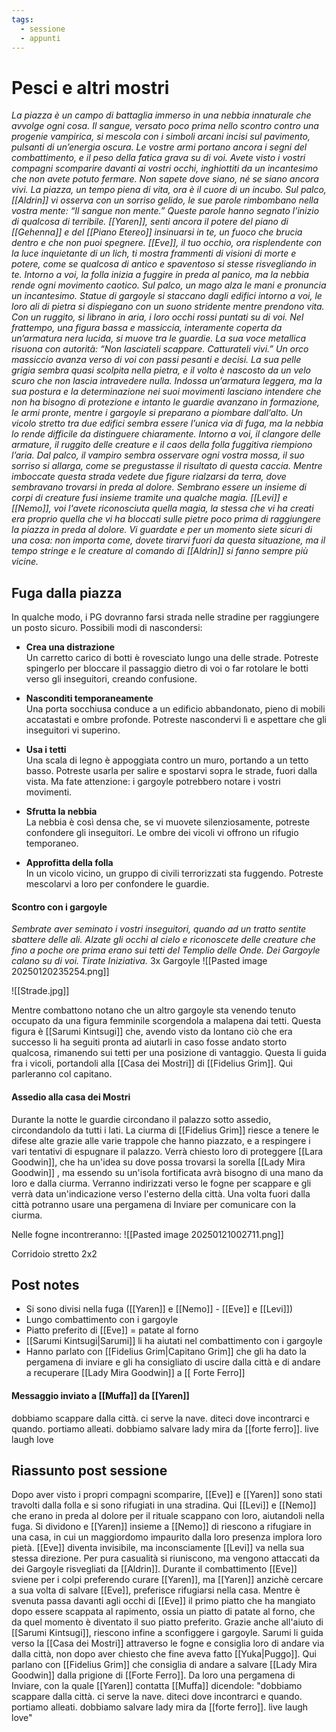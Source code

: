 ```yaml
---
tags:
  - sessione
  - appunti
---
```

# Pesci e altri mostri
*La piazza è un campo di battaglia immerso in una nebbia innaturale che avvolge ogni cosa. Il sangue, versato poco prima nello scontro contro una progenie vampirica, si mescola con i simboli arcani incisi sul pavimento, pulsanti di un’energia oscura. Le vostre armi portano ancora i segni del combattimento, e il peso della fatica grava su di voi.
Avete visto i vostri compagni scomparire davanti ai vostri occhi, inghiottiti da un incantesimo che non avete potuto fermare. Non sapete dove siano, né se siano ancora vivi. La piazza, un tempo piena di vita, ora è il cuore di un incubo.
Sul palco, [[Aldrin]] vi osserva con un sorriso gelido, le sue parole rimbombano nella vostra mente: _“Il sangue non mente.”_ Queste parole hanno segnato l’inizio di qualcosa di terribile. [[Yaren]], senti ancora il potere del piano di [[Gehenna]] e del [[Piano Etereo]] insinuarsi in te, un fuoco che brucia dentro e che non puoi spegnere. [[Eve]], il tuo occhio, ora risplendente con la luce inquietante di un lich, ti mostra frammenti di visioni di morte e potere, come se qualcosa di antico e spaventoso si stesse risvegliando in te.
Intorno a voi, la folla inizia a fuggire in preda al panico, ma la nebbia rende ogni movimento caotico. Sul palco, un mago alza le mani e pronuncia un incantesimo. Statue di gargoyle si staccano dagli edifici intorno a voi, le loro ali di pietra si dispiegano con un suono stridente mentre prendono vita. Con un ruggito, si librano in aria, i loro occhi rossi puntati su di voi.
Nel frattempo, una figura bassa e massiccia, interamente coperta da un’armatura nera lucida, si muove tra le guardie. La sua voce metallica risuona con autorità: _“Non lasciateli scappare. Catturateli vivi.”_ Un orco massiccio avanza verso di voi con passi pesanti e decisi. La sua pelle grigia sembra quasi scolpita nella pietra, e il volto è nascosto da un velo scuro che non lascia intravedere nulla. Indossa un’armatura leggera, ma la sua postura e la determinazione nei suoi movimenti lasciano intendere che non ha bisogno di protezione e intanto le guardie avanzano in formazione, le armi pronte, mentre i gargoyle si preparano a piombare dall’alto. 
Un vicolo stretto tra due edifici sembra essere l’unica via di fuga, ma la nebbia lo rende difficile da distinguere chiaramente. Intorno a voi, il clangore delle armature, il ruggito delle creature e il caos della folla fuggitiva riempiono l’aria.
Dal palco, il vampiro sembra osservare ogni vostra mossa, il suo sorriso si allarga, come se pregustasse il risultato di questa caccia.
Mentre imboccate questa strada vedete due figure rialzarsi da terra, dove sembravano trovarsi in preda al dolore. Sembrano essere un insieme di corpi di creature fusi insieme tramite una qualche magia. [[Levi]] e [[Nemo]], voi l'avete riconosciuta quella magia, la stessa che vi ha creati era proprio quella che vi ha bloccati sulle pietre poco prima di raggiungere la piazza in preda al dolore.
Vi guardate e per un momento siete sicuri di una cosa: non importa come, dovete tirarvi fuori da questa situazione, ma il tempo stringe e le creature al comando di [[Aldrin]] si fanno sempre più vicine.*

## Fuga dalla piazza

In qualche modo, i PG dovranno farsi strada nelle stradine per raggiungere un posto sicuro. Possibili modi di nascondersi:
- **Crea una distrazione**  
    Un carretto carico di botti è rovesciato lungo una delle strade. Potreste spingerlo per bloccare il passaggio dietro di voi o far rotolare le botti verso gli inseguitori, creando confusione.
    
- **Nasconditi temporaneamente**  
    Una porta socchiusa conduce a un edificio abbandonato, pieno di mobili accatastati e ombre profonde. Potreste nascondervi lì e aspettare che gli inseguitori vi superino.
    
- **Usa i tetti**  
    Una scala di legno è appoggiata contro un muro, portando a un tetto basso. Potreste usarla per salire e spostarvi sopra le strade, fuori dalla vista. Ma fate attenzione: i gargoyle potrebbero notare i vostri movimenti.
    
- **Sfrutta la nebbia**  
    La nebbia è così densa che, se vi muovete silenziosamente, potreste confondere gli inseguitori. Le ombre dei vicoli vi offrono un rifugio temporaneo.
    
- **Approfitta della folla**  
    In un vicolo vicino, un gruppo di civili terrorizzati sta fuggendo. Potreste mescolarvi a loro per confondere le guardie.

#### Scontro con i gargoyle

 *Sembrate aver seminato i vostri inseguitori, quando ad un tratto sentite sbattere delle ali. Alzate gli occhi al cielo e riconoscete delle creature che fino a poche ore prima erano sui tetti del Templio delle Onde. Dei Gargoyle calano su di voi.
 Tirate Iniziativa.*
 3x Gargoyle
![[Pasted image 20250120235254.png]]

![[Strade.jpg]]

Mentre combattono notano che un altro gargoyle sta venendo tenuto occupato da una figura femminile scorgendola a malapena dai tetti. Questa figura è [[Sarumi Kintsugi]] che, avendo visto da lontano ciò che era successo li ha seguiti pronta ad aiutarli in caso fosse andato storto qualcosa, rimanendo sui tetti per una posizione di vantaggio.
Questa li guida fra i vicoli, portandoli alla [[Casa dei Mostri]] di [[Fidelius Grim]].
Qui parleranno col capitano.

#### Assedio alla casa dei Mostri
Durante la notte le guardie circondano il palazzo sotto assedio, circondandolo da tutti i lati. La ciurma di [[Fidelius Grim]] riesce a tenere le difese alte grazie alle varie trappole che hanno piazzato, e a respingere i vari tentativi di espugnare il palazzo.
Verrà chiesto loro di proteggere [[Lara Goodwin]], che ha un'idea su dove possa trovarsi la sorella [[Lady Mira Goodwin]] , ma essendo su un'isola fortificata avrà bisogno di una mano da loro e dalla ciurma.
Verranno indirizzati verso le fogne per scappare e gli verrà data un'indicazione verso l'esterno della città. Una volta fuori dalla città potranno usare una pergamena di Inviare per comunicare con la ciurma.

Nelle fogne incontreranno:
![[Pasted image 20250121002711.png]]

Corridoio stretto 2x2


## Post notes
- Si sono divisi nella fuga ([[Yaren]] e [[Nemo]] - [[Eve]] e [[Levi]])
- Lungo combattimento con i gargoyle
- Piatto preferito di [[Eve]] = patate al forno
- [[Sarumi Kintsugi|Sarumi]] li ha aiutati nel combattimento con i gargoyle
- Hanno parlato con [[Fidelius Grim|Capitano Grim]] che gli ha dato la pergamena di inviare e gli ha consigliato di uscire dalla città e di andare a recuperare [[Lady Mira Goodwin]] a [[ Forte Ferro]]

#### Messaggio inviato a [[Muffa]] da [[Yaren]]
dobbiamo scappare dalla città. ci serve la nave. diteci dove incontrarci e quando. portiamo alleati. dobbiamo salvare lady mira da [[forte ferro]]. live laugh love

## Riassunto post sessione
Dopo aver visto i propri compagni scomparire, [[Eve]] e [[Yaren]] sono stati travolti dalla folla e si sono rifugiati in una stradina. Qui [[Levi]] e [[Nemo]] che erano in preda al dolore per il rituale scappano con loro, aiutandoli nella fuga. Si dividono e [[Yaren]] insieme a [[Nemo]] di riescono a rifugiare in una casa, in cui un maggiordomo impaurito dalla loro presenza implora loro pietà. [[Eve]] diventa invisibile, ma inconsciamente [[Levi]] va nella sua stessa direzione. Per pura casualità si riuniscono, ma vengono attaccati da dei Gargoyle risvegliati da [[Aldrin]]. Durante il combattimento [[Eve]] sviene per i colpi preferendo curare [[Yaren]], ma [[Yaren]] anzichè cercare a sua volta di salvare [[Eve]], preferisce rifugiarsi nella casa. 
Mentre è svenuta passa davanti agli occhi di [[Eve]] il primo piatto che ha mangiato dopo essere scappata al rapimento, ossia un piatto di patate al forno, che da quel momento è diventato il suo piatto preferito.
Grazie anche all'aiuto di [[Sarumi Kintsugi]], riescono infine a sconfiggere i gargoyle.
Sarumi li guida verso la [[Casa dei Mostri]] attraverso le fogne e consiglia loro di andare via dalla città, non dopo aver chiesto che fine aveva fatto [[Yuka|Puggo]].
Qui parlano con [[Fidelius Grim]] che consiglia di andare a salvare [[Lady Mira Goodwin]] dalla prigione di [[Forte Ferro]]. Da loro una pergamena di Inviare, con la quale [[Yaren]] contatta [[Muffa]] dicendole:
"dobbiamo scappare dalla città. ci serve la nave. diteci dove incontrarci e quando. portiamo alleati. dobbiamo salvare lady mira da [[forte ferro]]. live laugh love"